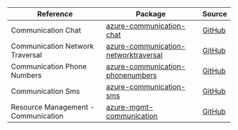 | Reference | Package | Source |
|---|---|---|
|Communication Chat|[azure-communication-chat](azure-communication-chat/test)|[GitHub](github.com)|
|Communication Network Traversal|[azure-communication-networktraversal](azure-communication-networktraversal/test)|[GitHub](github.com/blob/main/sdk/communication/azure-communication-networktraversal)|
|Communication Phone Numbers|[azure-communication-phonenumbers](azure-communication-phonenumbers/test)|[GitHub](github.com)|
|Communication Sms|[azure-communication-sms](azure-communication-sms/test)|[GitHub](github.com)|
|Resource Management - Communication|[azure-mgmt-communication](azure-mgmt-communication/test)|[GitHub](github.com)|
